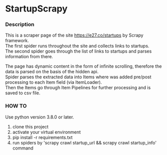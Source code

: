 # StartupScrapy


### Description
This is a scraper page of the site https://e27.co/startups by Scrapy framework.  
The first spider runs throughout the site and collects links to startups.  
The second spider goes through the list of links to startups and parses information from there.  

The page has dynamic content in the form of infinite scrolling, therefore the data is parsed on the basis of the hidden api.  
Spider parses the extracted data into Items where was added pre/post processing to each Item field (via ItemLoader).   
Then the Items go through Item Pipelines for further processing and is saved to csv file.  

### HOW TO
Use python version 3.8.0 or later.
1. clone this project
2. activate your virtual environment
3. pip install -r requirements.txt
4. run spiders by 'scrapy crawl startup_url && scrapy crawl startup_info' command
